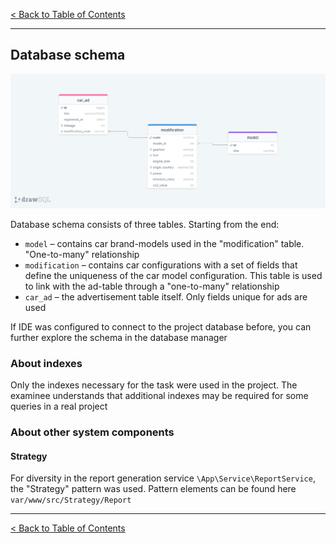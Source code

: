 [< Back to Table of Contents](../README.md)

___

## Database schema

![Linkedin](./db.png)

Database schema consists of three tables. Starting from the end:
- `model` – contains car brand-models used in the "modification" table. "One-to-many" relationship
- `modification` – contains car configurations with a set of fields that define the uniqueness of the car model configuration.
This table is used to link with the ad-table through a "one-to-many" relationship
- `car_ad` – the advertisement table itself. Only fields unique for ads are used 

If IDE was configured to connect to the project database before, you can further explore the schema in the database manager

### About indexes
Only the indexes necessary for the task were used in the project. The examinee understands that additional indexes
may be required for some queries in a real project

### About other system components

#### Strategy

For diversity in the report generation service `\App\Service\ReportService`, the "Strategy" pattern was used.
Pattern elements can be found here `var/www/src/Strategy/Report`



___

[< Back to Table of Contents](../README.md)
